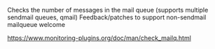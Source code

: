 Checks the number of messages in the mail queue (supports multiple sendmail queues, qmail)
Feedback/patches to support non-sendmail mailqueue welcome
   
https://www.monitoring-plugins.org/doc/man/check_mailq.html